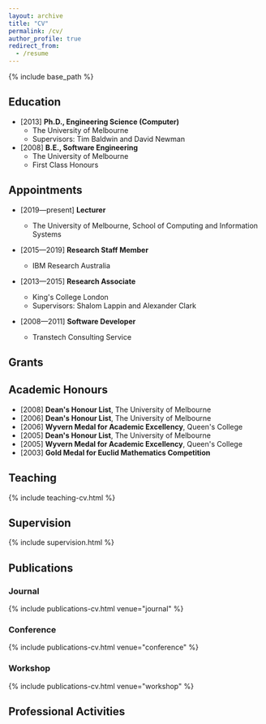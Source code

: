 ```yaml
---
layout: archive
title: "CV"
permalink: /cv/
author_profile: true
redirect_from:
  - /resume
---
```


{% include base_path %}

## Education

* [2013] **Ph.D., Engineering Science (Computer)**
  * The University of Melbourne
  * Supervisors: Tim Baldwin and David Newman
* [2008] **B.E., Software Engineering**
  * The University of Melbourne
  * First Class Honours
  
## Appointments

* [2019&mdash;present] **Lecturer**
  * The University of Melbourne, School of Computing and Information Systems

* [2015&mdash;2019] **Research Staff Member**
  * IBM Research Australia
  
* [2013&mdash;2015] **Research Associate**
  * King's College London
  * Supervisors: Shalom Lappin and Alexander Clark
  
* [2008&mdash;2011] **Software Developer**
  * Transtech Consulting Service
 
  

## Grants


## Academic Honours

- [2008] **Dean's Honour List**, The University of Melbourne
- [2006] **Dean's Honour List**, The University of Melbourne
- [2006] **Wyvern Medal for Academic Excellency**, Queen's College
- [2005] **Dean's Honour List**, The University of Melbourne
- [2005] **Wyvern Medal for Academic Excellency**, Queen's College
- [2003] **Gold Medal for Euclid Mathematics Competition**

## Teaching

{% include teaching-cv.html %}

## Supervision

{% include supervision.html %}

## Publications

### Journal

{% include publications-cv.html venue="journal" %}

### Conference

{% include publications-cv.html venue="conference" %}

### Workshop

{% include publications-cv.html venue="workshop" %}

## Professional Activities
